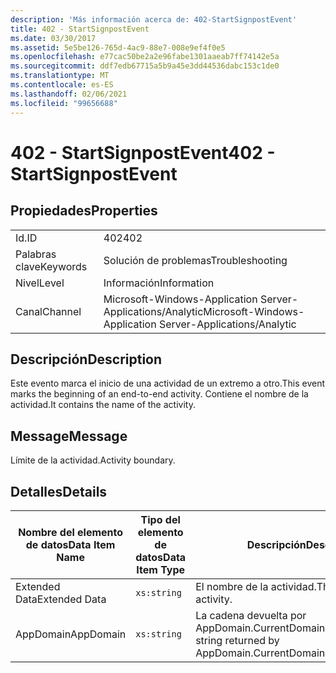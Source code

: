 ```yaml
---
description: 'Más información acerca de: 402-StartSignpostEvent'
title: 402 - StartSignpostEvent
ms.date: 03/30/2017
ms.assetid: 5e5be126-765d-4ac9-88e7-008e9ef4f0e5
ms.openlocfilehash: e77cac50be2a2e96fabe1301aaeab7ff74142e5a
ms.sourcegitcommit: ddf7edb67715a5b9a45e3dd44536dabc153c1de0
ms.translationtype: MT
ms.contentlocale: es-ES
ms.lasthandoff: 02/06/2021
ms.locfileid: "99656688"
---
```

# <a name="402---startsignpostevent"></a><span data-ttu-id="3bbfa-103">402 - StartSignpostEvent</span><span class="sxs-lookup"><span data-stu-id="3bbfa-103">402 - StartSignpostEvent</span></span>

## <a name="properties"></a><span data-ttu-id="3bbfa-104">Propiedades</span><span class="sxs-lookup"><span data-stu-id="3bbfa-104">Properties</span></span>  
  
|||  
|-|-|  
|<span data-ttu-id="3bbfa-105">Id.</span><span class="sxs-lookup"><span data-stu-id="3bbfa-105">ID</span></span>|<span data-ttu-id="3bbfa-106">402</span><span class="sxs-lookup"><span data-stu-id="3bbfa-106">402</span></span>|  
|<span data-ttu-id="3bbfa-107">Palabras clave</span><span class="sxs-lookup"><span data-stu-id="3bbfa-107">Keywords</span></span>|<span data-ttu-id="3bbfa-108">Solución de problemas</span><span class="sxs-lookup"><span data-stu-id="3bbfa-108">Troubleshooting</span></span>|  
|<span data-ttu-id="3bbfa-109">Nivel</span><span class="sxs-lookup"><span data-stu-id="3bbfa-109">Level</span></span>|<span data-ttu-id="3bbfa-110">Información</span><span class="sxs-lookup"><span data-stu-id="3bbfa-110">Information</span></span>|  
|<span data-ttu-id="3bbfa-111">Canal</span><span class="sxs-lookup"><span data-stu-id="3bbfa-111">Channel</span></span>|<span data-ttu-id="3bbfa-112">Microsoft-Windows-Application Server-Applications/Analytic</span><span class="sxs-lookup"><span data-stu-id="3bbfa-112">Microsoft-Windows-Application Server-Applications/Analytic</span></span>|  
  
## <a name="description"></a><span data-ttu-id="3bbfa-113">Descripción</span><span class="sxs-lookup"><span data-stu-id="3bbfa-113">Description</span></span>  

 <span data-ttu-id="3bbfa-114">Este evento marca el inicio de una actividad de un extremo a otro.</span><span class="sxs-lookup"><span data-stu-id="3bbfa-114">This event marks the beginning of an end-to-end activity.</span></span> <span data-ttu-id="3bbfa-115">Contiene el nombre de la actividad.</span><span class="sxs-lookup"><span data-stu-id="3bbfa-115">It contains the name of the activity.</span></span>  
  
## <a name="message"></a><span data-ttu-id="3bbfa-116">Message</span><span class="sxs-lookup"><span data-stu-id="3bbfa-116">Message</span></span>  

 <span data-ttu-id="3bbfa-117">Límite de la actividad.</span><span class="sxs-lookup"><span data-stu-id="3bbfa-117">Activity boundary.</span></span>  
  
## <a name="details"></a><span data-ttu-id="3bbfa-118">Detalles</span><span class="sxs-lookup"><span data-stu-id="3bbfa-118">Details</span></span>  
  
|<span data-ttu-id="3bbfa-119">Nombre del elemento de datos</span><span class="sxs-lookup"><span data-stu-id="3bbfa-119">Data Item Name</span></span>|<span data-ttu-id="3bbfa-120">Tipo del elemento de datos</span><span class="sxs-lookup"><span data-stu-id="3bbfa-120">Data Item Type</span></span>|<span data-ttu-id="3bbfa-121">Descripción</span><span class="sxs-lookup"><span data-stu-id="3bbfa-121">Description</span></span>|  
|--------------------|--------------------|-----------------|  
|<span data-ttu-id="3bbfa-122">Extended Data</span><span class="sxs-lookup"><span data-stu-id="3bbfa-122">Extended Data</span></span>|`xs:string`|<span data-ttu-id="3bbfa-123">El nombre de la actividad.</span><span class="sxs-lookup"><span data-stu-id="3bbfa-123">The name of the activity.</span></span>|  
|<span data-ttu-id="3bbfa-124">AppDomain</span><span class="sxs-lookup"><span data-stu-id="3bbfa-124">AppDomain</span></span>|`xs:string`|<span data-ttu-id="3bbfa-125">La cadena devuelta por AppDomain.CurrentDomain.FriendlyName.</span><span class="sxs-lookup"><span data-stu-id="3bbfa-125">The string returned by AppDomain.CurrentDomain.FriendlyName.</span></span>|
